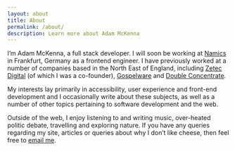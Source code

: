 ```yaml
---
layout: about
title: About
permalink: /about/
description: Learn more about Adam McKenna
---
```


I’m Adam McKenna, a full stack developer. I will soon be working at [Namics][namics] in Frankfurt, Germany as a frontend engineer. I have previously worked at a number of companies based in the North East of England, including [Zetec Digital][zetec] (of which I was a co-founder), [Gospelware][gospelware] and [Double Concentrate][dc]. 


My interests lay primarily in accessibility, user experience and front-end development and I occasionally write about these subjects, as well as a number of other topics pertaining to software development and the web.

Outside of the web, I enjoy listening to and writing music, over-heated politic debate, travelling and exploring nature. If you have any queries regarding my site, articles or queries about why I don’t like cheese, then feel free to [email me][mail]. 

[namics]: https://www.namics.com
[zetec]: https://zetec.digital
[gospelware]: https://www.linkedin.com/company/gospelware
[dc]: https://twitter.com/dblconcentrate
[mail]: mailto:hi@adammckenna.co.uk